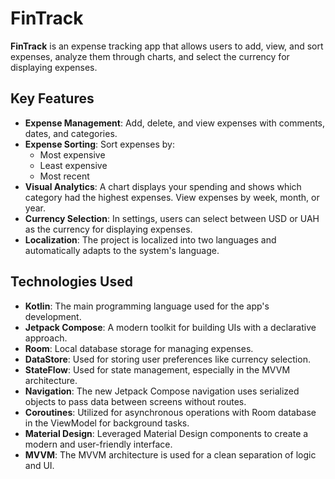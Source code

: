 # FinTrack

**FinTrack** is an expense tracking app that allows users to add, view, and sort expenses, analyze them through charts, and select the currency for displaying expenses.

## Key Features

- **Expense Management**: Add, delete, and view expenses with comments, dates, and categories.
- **Expense Sorting**: Sort expenses by:
  - Most expensive
  - Least expensive
  - Most recent
- **Visual Analytics**: A chart displays your spending and shows which category had the highest expenses. View expenses by week, month, or year.
- **Currency Selection**: In settings, users can select between USD or UAH as the currency for displaying expenses.
- **Localization**: The project is localized into two languages and automatically adapts to the system's language.

## Technologies Used

- **Kotlin**: The main programming language used for the app's development.
- **Jetpack Compose**: A modern toolkit for building UIs with a declarative approach.
- **Room**: Local database storage for managing expenses.
- **DataStore**: Used for storing user preferences like currency selection.
- **StateFlow**: Used for state management, especially in the MVVM architecture.
- **Navigation**: The new Jetpack Compose navigation uses serialized objects to pass data between screens without routes.
- **Coroutines**: Utilized for asynchronous operations with Room database in the ViewModel for background tasks.
- **Material Design**: Leveraged Material Design components to create a modern and user-friendly interface.
- **MVVM**: The MVVM architecture is used for a clean separation of logic and UI.
